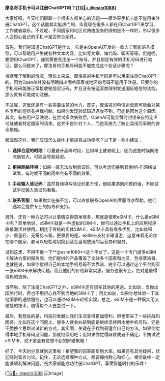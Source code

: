 **摩洛哥手机卡可以注册ChatGPT吗？[[TG💪+ @esim1088](https://t.me/s/esim1088)]**

大家好呀，今天咱们聊聊一个很多人都关心的话题——摩洛哥手机卡能不能用来注册ChatGPT。这个话题其实挺热门的，毕竟现在很多人都在用ChatGPT来学习、工作或者娱乐。不过呢，不同国家和地区对网络服务的限制是不一样的，所以很多人会担心自己的手机卡是否符合条件。

首先，我们得知道ChatGPT是什么。它是由OpenAI开发的一款人工智能语言模型，可以帮助用户生成各种文本内容，比如写文章、编代码、聊天等等。但是呢，要使用ChatGPT，通常需要先注册一个账号，并且绑定有效的手机号码进行验证。那么问题来了，摩洛哥的手机号码能不能完成这个验证步骤呢？

根据我了解到的情况，理论上来说，摩洛哥的手机号码是可以用来注册ChatGPT的。因为OpenAI并没有明确指出哪些国家或地区的号码不能用于注册。只要你的手机号码能够正常接收短信验证码，并且没有被运营商限制发送国际短信的功能，那么就有可能成功注册。

不过呢，这里还是有一些需要注意的地方。首先，摩洛哥的电信运营商可能会对某些类型的短信有拦截机制。如果你发现验证码迟迟收不到，可能是因为这个原因。其次，有些用户反映说，在尝试多次失败后，OpenAI可能会暂时封锁来自特定IP地址或者特定国家的请求。这并不是针对个人，而是系统为了防止滥用而采取的安全措施。

那既然这样，我们应该怎么操作才能提高成功率呢？以下是一些小建议：

1. **选择合适的时段**：尽量避开高峰时段，比如早上或者晚上，因为这些时候网络流量较大，可能会导致延迟。
   
2. **更换网络环境**：如果一直无法收到验证码，可以考虑切换到其他Wi-Fi网络试试看，有时候不同的网络会有不同的效果。

3. **手动输入验证码**：虽然自动填写验证码更方便，但如果遇到问题的话，不妨试试手动输入验证码看看。

4. **联系客服**：如果你实在搞不定，可以直接联系OpenAI的客服寻求帮助。他们通常会提供专业的指导和支持。

另外，还有一种方法可以让事情变得简单很多，那就是使用eSIM卡。什么是eSIM卡呢？简单地说，eSIM卡就是一种虚拟的SIM卡，你可以通过手机上的应用程序直接激活并使用。相比于传统的实体SIM卡，eSIM卡具有很多优势，比如体积小、重量轻、无需剪卡等。更重要的是，eSIM卡支持全球漫游，这意味着无论你在哪个国家，都可以轻松地切换到适合当地使用的运营商和服务。

说到这里，不得不提一下**@esim1088**这个平台了。这是一个专门提供eSIM卡解决方案的服务商，他们提供的产品覆盖了全球多个国家和地区，包括摩洛哥。也就是说，如果你觉得自己的本地手机号码不太靠谱，完全可以通过这个平台购买一张eSIM卡来解决问题。而且他们的价格非常实惠，服务也很专业，绝对是值得信赖的选择。

当然啦，除了注册ChatGPT之外，eSIM卡还有很多其他的用途。比如说，当你出国旅行时，再也不用担心找不到当地的SIM卡了；再比如说，如果你想体验一下其他国家的通信服务，也可以通过eSIM卡轻松实现。总之，eSIM卡是一种既实用又便捷的技术，值得每个人去尝试一下。

最后，我想说的是，科技的发展让我们生活变得更加便利，但也带来了一些挑战和困惑。比如在这个问题上，很多人就会纠结到底是继续坚持用本地手机号码，还是干脆换个思路试试新的方式。其实啊，关键在于找到最适合自己的方法。如果你觉得本地手机号码没问题，那就继续用吧；但如果你觉得麻烦或者不确定，不妨试试eSIM卡，说不定会有意想不到的好结果哦！

好了，今天的分享就到这里啦！希望我的回答能帮到大家。如果还有其他疑问，欢迎随时留言讨论。记住，无论选择哪种方式，都要保持耐心和细心，相信最终一定能够顺利解决问题。祝大家都能成功注册ChatGPT，享受智能时代的乐趣！

[[TG💪+ @esim1088](https://t.me/s/esim1088) ![Image](https://i.postimg.cc/4NQfJmqS/Snipaste-2025-05-13-00-14-12.png)]